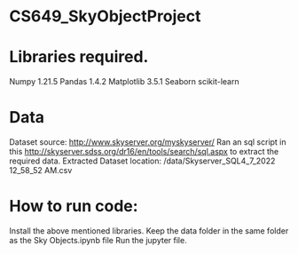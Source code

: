 # CS649_SkyObjectProject

# Libraries required.

Numpy 1.21.5
Pandas 1.4.2
Matplotlib 3.5.1
Seaborn
scikit-learn

# Data
Dataset source: http://www.skyserver.org/myskyserver/
Ran an sql script in this http://skyserver.sdss.org/dr16/en/tools/search/sql.aspx to extract the required data.
Extracted Dataset location: /data/Skyserver_SQL4_7_2022 12_58_52 AM.csv


# How to run code:

Install the above mentioned libraries.
Keep the data folder in the same folder as the Sky Objects.ipynb file
Run the jupyter file.